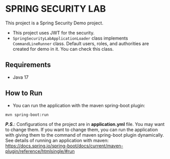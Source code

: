 # SPRING SECURITY LAB

This project is a Spring Security Demo project.

- This project uses JWT for the security.
- `SpringSecurityLabApplicationLoader` class implements `CommandLineRunner` class. 
Default users, roles, and authorities are created for demo in it. You can check this class.

## Requirements

- Java 17

## How to Run

- You can run the application with the maven spring-boot plugin:
```
mvn spring-boot:run
```
**_P.S._**: Configurations of the project are in **application.yml** file. You may want to change them.
If you want to change them, you can run the application with giving them to the command of maven spring-boot plugin dynamically.
See details of running an application with maven: https://docs.spring.io/spring-boot/docs/current/maven-plugin/reference/htmlsingle/#run
